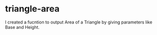 # triangle-area

I created a fucntion to output Area of a Triangle by giving parameters like Base and Height.
